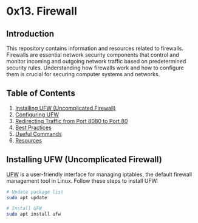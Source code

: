 # 0x13. Firewall

## Introduction

This repository contains information and resources related to firewalls. Firewalls are essential network security components that control and monitor incoming and outgoing network traffic based on predetermined security rules. Understanding how firewalls work and how to configure them is crucial for securing computer systems and networks.

## Table of Contents

1. [Installing UFW (Uncomplicated Firewall)](#installing-ufw-uncomplicated-firewall)
2. [Configuring UFW](#configuring-ufw)
3. [Redirecting Traffic from Port 8080 to Port 80](#redirecting-traffic-from-port-8080-to-port-80)
4. [Best Practices](#best-practices)
5. [Useful Commands](#useful-commands)
6. [Resources](#resources)

## Installing UFW (Uncomplicated Firewall)

[UFW](https://help.ubuntu.com/community/UFW) is a user-friendly interface for managing iptables, the default firewall management tool in Linux. Follow these steps to install UFW:

```bash
# Update package list
sudo apt update

# Install UFW
sudo apt install ufw


